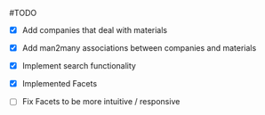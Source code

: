 #TODO

- [x] Add companies that deal with materials

- [x] Add man2many associations between companies and materials

- [x] Implement search functionality

- [x] Implemented Facets

- [ ] Fix Facets to be more intuitive / responsive
